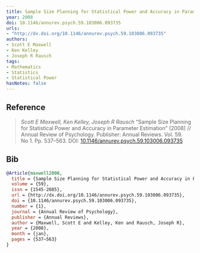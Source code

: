```yaml
---
title: Sample Size Planning for Statistical Power and Accuracy in Parameter Estimation
year: 2008
doi: 10.1146/annurev.psych.59.103006.093735
urls:
- "http://dx.doi.org/10.1146/annurev.psych.59.103006.093735"
authors:
- Scott E Maxwell
- Ken Kelley
- Joseph R Rausch
tags:
- Mathematics
- Statistics
- Statistical Power
hasNotes: false
---
```


## Reference

> <i>Scott E Maxwell, Ken Kelley, Joseph R Rausch</i> “Sample Size Planning for Statistical Power and Accuracy in Parameter Estimation” (2008) // Annual Review of Psychology. Publisher: Annual Reviews. Vol.&nbsp;59. No&nbsp;1. Pp.&nbsp;537–563. DOI:&nbsp;<a href='https://doi.org/10.1146/annurev.psych.59.103006.093735'>10.1146/annurev.psych.59.103006.093735</a>

## Bib

```bib
@Article{maxwell2008,
  title = {Sample Size Planning for Statistical Power and Accuracy in Parameter Estimation},
  volume = {59},
  issn = {1545-2085},
  url = {http://dx.doi.org/10.1146/annurev.psych.59.103006.093735},
  doi = {10.1146/annurev.psych.59.103006.093735},
  number = {1},
  journal = {Annual Review of Psychology},
  publisher = {Annual Reviews},
  author = {Maxwell, Scott E and Kelley, Ken and Rausch, Joseph R},
  year = {2008},
  month = {jan},
  pages = {537–563}
}
```
